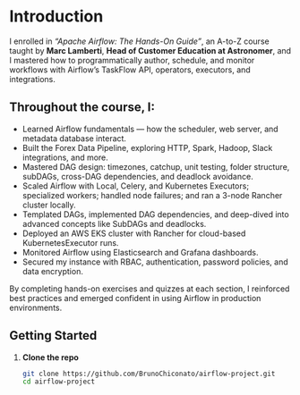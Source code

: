 # Introduction

I enrolled in *“Apache Airflow: The Hands-On Guide”*, an A-to-Z course taught by **Marc Lamberti**, **Head of Customer Education at Astronomer**, and I mastered how to programmatically author, schedule, and monitor workflows with Airflow’s TaskFlow API, operators, executors, and integrations.

## Throughout the course, I:
- Learned Airflow fundamentals — how the scheduler, web server, and metadata database interact.
- Built the Forex Data Pipeline, exploring HTTP, Spark, Hadoop, Slack integrations, and more.
- Mastered DAG design: timezones, catchup, unit testing, folder structure, subDAGs, cross-DAG dependencies, and deadlock avoidance.
- Scaled Airflow with Local, Celery, and Kubernetes Executors; specialized workers; handled node failures; and ran a 3-node Rancher cluster locally.
- Templated DAGs, implemented DAG dependencies, and deep-dived into advanced concepts like SubDAGs and deadlocks.
- Deployed an AWS EKS cluster with Rancher for cloud-based KubernetesExecutor runs.
- Monitored Airflow using Elasticsearch and Grafana dashboards.
- Secured my instance with RBAC, authentication, password policies, and data encryption.

By completing hands-on exercises and quizzes at each section, I reinforced best practices and emerged confident in using Airflow in production environments.

## Getting Started

1. **Clone the repo**
   ```bash
   git clone https://github.com/BrunoChiconato/airflow-project.git
   cd airflow-project
   ```